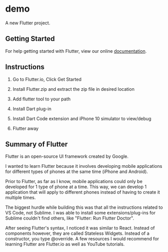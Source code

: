 # demo

A new Flutter project.

## Getting Started

For help getting started with Flutter, view our online
[documentation](https://flutter.io/).

## Instructions
1) Go to Flutter.io, Click Get Started

2) Install Flutter.zip and extract the zip file in desired location

3) Add flutter tool to your path

4) Install Dart plug-in

5) Install Dart Code extension and iPhone 10 simulator to view/debug

6) Flutter away

## Summary of Flutter
Flutter is an open-source UI framework created by Google. 

I wanted to learn Flutter because it involves developing mobile applications for different types of phones at the same time (iPhone and Android).

Prior to Flutter, as far as I know, mobile applications could only be developed for 1 type of phone at a time. This way, we can develop 1 application that will apply to different phones instead of having to create it multiple times.

The biggest hurdle while building this was that all the instructions related to VS Code, not Sublime. I was able to install some extensions/plug-ins for Sublime couldn't find others, like "Flutter: Run Flutter Doctor".

After seeing Flutter's syntax, I noticed it was similar to React. Instead of components however, they are called Stateless Widgets. Instead of a constructor, you type @override. A few resources I would recommend for learning Flutter are Flutter.io as well as YouTube tutorials. 


